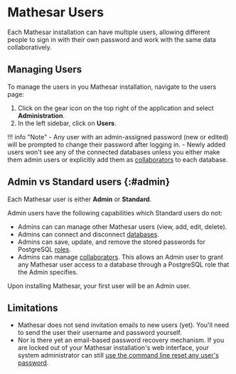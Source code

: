 # Mathesar Users

Each Mathesar installation can have multiple users, allowing different people to sign in with their own password and work with the same data collaboratively.

## Managing Users

To manage the users in you Mathesar installation, navigate to the users page:

1. Click on the gear icon on the top right of the application and select **Administration**.
1. In the left sidebar, click on **Users**.

!!! info "Note"
    - Any user with an admin-assigned password (new or edited) will be prompted to change their password after logging in.
    - Newly added users won't see any of the connected databases unless you either make them admin users or explicitly add them as [collaborators](./collaborators.md) to each database.

## Admin vs Standard users {:#admin}

Each Mathesar user is either **Admin** or **Standard**.

Admin users have the following capabilities which Standard users do not:

- Admins can can manage other Mathesar users (view, add, edit, delete).
- Admins can connect and disconnect [databases](./databases.md).
- Admins can save, update, and remove the stored passwords for PostgreSQL [roles](./roles.md).
- Admins can manage [collaborators](./collaborators.md). This allows an Admin user to grant any Mathesar user access to a database through a PostgreSQL role that the Admin specifies.

Upon installing Mathesar, your first user will be an Admin user.


## Limitations

- Mathesar does not send invitation emails to new users (yet). You'll need to send the user their username and password yourself.
- Nor is there yet an email-based password recovery mechanism. If you are locked out of your Mathesar installation's web interface, your system administrator can still [use the command line reset any user's password](https://stackoverflow.com/questions/6358030/how-to-reset-django-admin-password).
